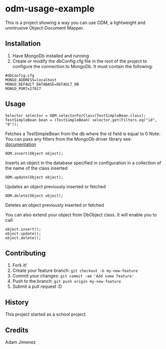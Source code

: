 # odm-usage-example

This is a project showing a way you can use ODM, a lightweight and unintrusive Object-Document Mapper.

## Installation
1. Have MongoDb installed and running
2. Create or modify the dbConfig.cfg file in the root of the project to configure the connection to MongoDb. It must contain the following:

```
#dbConfig.cfg
MONGO_ADDRESS=localhost
MONGO_DEFAULT_DATABASE=DEFAULT_DB
MONGO_PORT=27017
```

## Usage

```
Selector selector = ODM.selectorForClass(TestSimpleBean.class);
TestSimpleBean bean = (TestSimpleBean) selector.get(Filters.eq("id", "0"));
```

Fetches a TestSimpleBean from the db where the id field is equal to 0
Note: You can pass any filters from the MongoDb driver library
see: [documentation]( http://mongodb.github.io/mongo-java-driver/3.0/builders/filters/)

```
ODM.insert(Object object);
```

Inserts an object in the database specified in configuration in a collection of the name of the class inserted

```
ODM.update(Object object);
```

Updates an object previously inserted or fetched

```
ODM.delete(Object object);
```

Deletes an object previously inserted or fetched

You can also extend your object from DbObject class. 
It will enable you to call: 

```
object.insert();
object.update();
object.delete();
```

## Contributing

1. Fork it!
2. Create your feature branch: `git checkout -b my-new-feature`
3. Commit your changes: `git commit -am 'Add some feature'`
4. Push to the branch: `git push origin my-new-feature`
5. Submit a pull request :D

## History

This project started as a school project

## Credits

Adam Jimenez
